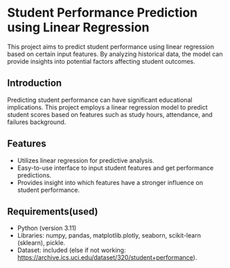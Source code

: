 # Student Performance Prediction using Linear Regression

This project aims to predict student performance using linear regression based on certain input features. By analyzing historical data, the model can provide insights into potential factors affecting student outcomes.

## Introduction
Predicting student performance can have significant educational implications. This project employs a linear regression model to predict student scores based on features such as study hours, attendance, and failures background.

## Features
- Utilizes linear regression for predictive analysis.
- Easy-to-use interface to input student features and get performance predictions.
- Provides insight into which features have a stronger influence on student performance.

## Requirements(used)
- Python (version 3.11)
- Libraries: numpy, pandas, matplotlib.plotly, seaborn, scikit-learn (sklearn), pickle.
- Dataset: included (else if not working: https://archive.ics.uci.edu/dataset/320/student+performance).

